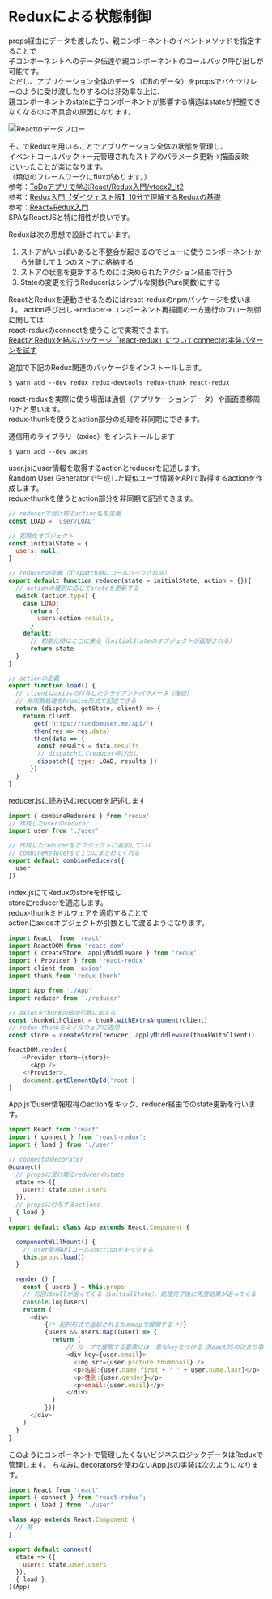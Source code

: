 # Reduxによる状態制御
props経由にデータを渡したり、親コンポーネントのイベントメソッドを指定することで  
子コンポーネントへのデータ伝達や親コンポーネントのコールバック呼び出しが可能です。  
ただし、アプリケーション全体のデータ（DBのデータ）をpropsでバケツリレーのように受け渡したりするのは非効率な上に、  
親コンポーネントのstateに子コンポーネントが影響する構造はstateが把握できなくなるのは不具合の原因になります。  

![Reactのデータフロー](https://github.com/teradonburi/learnReactJS/blob/ReactRedux/dataflow.png)

そこでReduxを用いることでアプリケーション全体の状態を管理し、  
イベントコールバック→一元管理されたストアのパラメータ更新→描画反映  
といったことが楽になります。  
（類似のフレームワークにfluxがあります。）  
参考：[ToDoアプリで学ぶReact/Redux入門/vtecx2_lt2](https://speakerdeck.com/nishina555/vtecx2-lt2)  
参考：[Redux入門【ダイジェスト版】10分で理解するReduxの基礎](https://qiita.com/kiita312/items/49a1f03445b19cf407b7)  
参考：[React+Redux入門](https://qiita.com/erukiti/items/e16aa13ad81d5938374e)  
SPAなReactJSと特に相性が良いです。  
  
Reduxは次の思想で設計されています。  

1. ストアがいっぱいあると不整合が起きるのでビューに使うコンポーネントから分離して１つのストアに格納する
2. ストアの状態を更新するためには決められたアクション経由で行う
3. Stateの変更を行うReducerはシンプルな関数(Pure関数)にする

ReactとReduxを連動させるためにはreact-reduxのnpmパッケージを使います。
action呼び出し→reducer→コンポーネント再描画の一方通行のフロー制御に関しては  
react-reduxのconnectを使うことで実現できます。  
[ReactとReduxを結ぶパッケージ「react-redux」についてconnectの実装パターンを試す](https://qiita.com/MegaBlackLabel/items/df868e734d199071b883)  

追加で下記のRedux関連のパッケージをインストールします。  

```
$ yarn add --dev redux redux-devtools redux-thunk react-redux
```

react-reduxを実際に使う場面は通信（アプリケーションデータ）や画面遷移周りだと思います。  
redux-thunkを使うとaction部分の処理を非同期にできます。  
  
通信用のライブラリ（axios）をインストールします  

```
$ yarn add --dev axios
```

user.jsにuser情報を取得するactionとreducerを記述します。  
Random User Generatorで生成した疑似ユーザ情報をAPIで取得するactionを作成します。  
redux-thunkを使うとaction部分を非同期で記述できます。  

```user.js
// reducerで受け取るaction名を定義
const LOAD = 'user/LOAD'

// 初期化オブジェクト
const initialState = {
  users: null,
}

// reducerの定義（dispatch時にコールバックされる）
export default function reducer(state = initialState, action = {}){
  // actionの種別に応じてstateを更新する
  switch (action.type) {
    case LOAD:
      return {
        users:action.results,
      }
    default:
      // 初期化時はここに来る（initialStateのオブジェクトが返却される）
      return state
  }
}

// actionの定義
export function load() {
  // clientはaxiosの付与したクライアントパラメータ（後述）
  // 非同期処理をPromise形式で記述できる
  return (dispatch, getState, client) => {
    return client
      .get('https://randomuser.me/api/')
      .then(res => res.data)
      .then(data => {
        const results = data.results
        // dispatchしてreducer呼び出し
        dispatch({ type: LOAD, results })
      })
  }
}
```

reducer.jsに読み込むreducerを記述します

```reducer.js
import { combineReducers } from 'redux'
// 作成したuserのreducer
import user from './user'

// 作成したreducerをオブジェクトに追加していく
// combineReducersで１つにまとめてくれる
export default combineReducers({
  user,
})
```

index.jsにてReduxのstoreを作成し  
storeにreducerを適応します。  
redux-thunkミドルウェアを適応することで  
actionにaxiosオブジェクトが引数として渡るようになります。  

```index.js
import React  from 'react'
import ReactDOM from 'react-dom'
import { createStore, applyMiddleware } from 'redux'
import { Provider } from 'react-redux'
import client from 'axios'
import thunk from 'redux-thunk'

import App from './App'
import reducer from './reducer'

// axiosをthunkの追加引数に加える
const thunkWithClient = thunk.withExtraArgument(client)
// redux-thunkをミドルウェアに適用
const store = createStore(reducer, applyMiddleware(thunkWithClient))

ReactDOM.render(
    <Provider store={store}>
      <App />
    </Provider>,
    document.getElementById('root')
)
```

App.jsでuser情報取得のactionをキック、reducer経由でのstate更新を行います。

```App.js
import React from 'react'
import { connect } from 'react-redux';
import { load } from './user'

// connectのdecorator
@connect(
  // propsに受け取るreducerのstate
  state => ({
    users: state.user.users
  }),
  // propsに付与するactions
  { load }
)
export default class App extends React.Component {

  componentWillMount() {
    // user取得APIコールのactionをキックする
    this.props.load()
  }

  render () {
    const { users } = this.props
    // 初回はnullが返ってくる（initialState）、処理完了後に再度結果が返ってくる
    console.log(users)
    return (
      <div>
          {/* 配列形式で返却されるためmapで展開する */}
          {users && users.map((user) => {
            return (
                // ループで展開する要素には一意なkeyをつける（ReactJSの決まり事）
                <div key={user.email}>
                  <img src={user.picture.thumbnail} />
                  <p>名前:{user.name.first + ' ' + user.name.last}</p>
                  <p>性別:{user.gender}</p>
                  <p>email:{user.email}</p>
                </div>
            )
          })}
      </div>
    )
  }
}
```

このようにコンポーネントで管理したくないビジネスロジックデータはReduxで管理します。
ちなみにdecoratorsを使わないApp.jsの実装は次のようになります。

```App.js
import React from 'react'
import { connect } from 'react-redux';
import { load } from './user'

class App extends React.Component {
  // 略
}

export default connect(
  state => ({
    users: state.user.users
  }),
  { load }  
)(App)
```